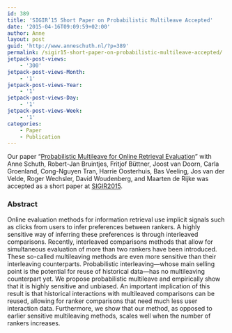 ```yaml
---
id: 389
title: 'SIGIR’15 Short Paper on Probabilistic Multileave Accepted'
date: '2015-04-16T09:09:59+02:00'
author: Anne
layout: post
guid: 'http://www.anneschuth.nl/?p=389'
permalink: /sigir15-short-paper-on-probabilistic-multileave-accepted/
jetpack-post-views:
    - '300'
jetpack-post-views-Month:
    - '1'
jetpack-post-views-Year:
    - '1'
jetpack-post-views-Day:
    - '1'
jetpack-post-views-Week:
    - '1'
categories:
    - Paper
    - Publication
---
```


Our paper “[Probabilistic Multileave for Online Retrieval Evaluation](https://www.anneschuth.nl/wp-content/uploads/2015/05/schuth-probabilistic-2015.pdf)” with Anne Schuth, Robert-Jan Bruintjes, Fritjof Büttner, Joost van Doorn, Carla Groenland, Cong-Nguyen Tran, Harrie Oosterhuis, Bas Veeling, Jos van der Velde, Roger Wechsler, David Woudenberg, and Maarten de Rijke was accepted as a short paper at [SIGIR2015](http://www.sigir2015.org/).

### Abstract

Online evaluation methods for information retrieval use implicit signals such as clicks from users to infer preferences between rankers. A highly sensitive way of inferring these preferences is through interleaved comparisons. Recently, interleaved comparisons methods that allow for simultaneous evaluation of more than two rankers have been introduced. These so-called multileaving methods are even more sensitive than their interleaving counterparts. Probabilistic interleaving—whose main selling point is the potential for reuse of historical data—has no multileaving counterpart yet. We propose probabilistic multileave and empirically show that it is highly sensitive and unbiased. An important implication of this result is that historical interactions with multileaved comparisons can be reused, allowing for ranker comparisons that need much less user interaction data. Furthermore, we show that our method, as opposed to earlier sensitive multileaving methods, scales well when the number of rankers increases.